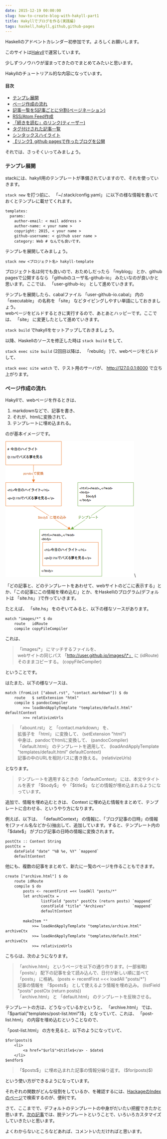 ```yaml
---
date: 2015-12-19 00:00:00
slug: how-to-create-blog-with-hakyll-part1
title: Hakyllでブログを作る(実践編)
tags: haskell,hakyll,github,github-pages
---
```


Haskellのアドベントカレンダー初参加です。よろしくお願いします。

このサイトは[Hakyll](http://jaspervdj.be/hakyll/)で運営しています。

少しずつノウハウが溜まってきたのでまとめてみたいと思います。

Hakyllのチュートリアル的な内容になっています。


#### 目次

* [テンプレ展開](#テンプレ展開)
* [ページ作成の流れ](#ページ作成の流れ)
* [記事一覧を5記事ごとに分割(ページネーション)](/blog/2015/12/how-to-create-blog-with-hakyll-part2.html#ページネーション)
* [RSS/Atom Feed作成](/blog/2015/12/how-to-create-blog-with-hakyll-part2.html#feed作成)
* [「続きを読む」のリンク(ティーザー)](/blog/2015/12/how-to-create-blog-with-hakyll-part3.html#ティーザー)
* [タグ付けされた記事一覧](/blog/2015/12/how-to-create-blog-with-hakyll-part3.html#タグ付け記事一覧)
* [シンタックスハイライト](/blog/2015/12/how-to-create-blog-with-hakyll-part4.html#シンタックスハイライト)
* [【リンク】github pagesで作ったブログを公開](/blog/2015/12/how-to-create-blog-with-hakyll-part4.html#ブログ公開)

それでは、さっそくいってみましょう。

<!--more-->

### テンプレ展開

stackには、hakyll用のテンプレートが準備されていますので、それを使っていきます。

`stack new` を打つ前に、 「~/.stack/config.yaml」 に以下の様な情報を書いておくとテンプレに載せてくれます。

``` {.yaml}
templates:
  params:
    author-email: < mail address >
    author-name: < your name >
    copyright: 2015, < your name >
    github-username: < github user name >
    category: Web # なんでも良いです。
```

テンプレを展開してみましょう。

`stack new <プロジェクト名> hakyll-template`

プロジェクト名は何でも良いので、おためしだったら 「myblog」 とか、github pagesで公開するなら 「githubのユーザ名-github-io」 みたいなのが良いかと思います。ここでは、 「user-github-io」 として進めていきます。

テンプレを展開したら、cabalファイル 「user-github-io.cabal」 内の 「executable」 の名称を 「site」 などタイピングしやすい単語にしておきましょう。  
webページをビルドするときに実行するので、あとあとハッピーです。ここでは、 「site」 に変更したとして進めていきます。

`stack build` でhakyllをセットアップしておきましょう。

以降、Haskellのソースを修正した時は `stack build` をして、

`stack exec site build` (2回目以降は、 「rebuild」 )で、webページをビルドして、

`stack exec site watch` で、テスト用のサーバが、 http://127.0.0.1:8000 で立ち上がります。


### ページ作成の流れ

Hakyllで、webページを作るときは、

1. markdownなどで、記事を書き、
2. それが、htmlに変換されて、
3. テンプレートに埋め込まれる。

のが基本イメージです。

![Hakyll page structure](/images/2015-12-hakyll-page-structure.png)\

「どの記事と、どのテンプレートをあわせて、webサイトのどこに表示する」とか、「この記事にこの情報を埋め込む」とか、をHaskellのプログラム(デフォルトは 「site.hs」 )で作っていきます。


たとえば、 「site.hs」 をのぞいてみると、以下の様なソースがあります。

``` {.haskell}
match "images/*" $ do
    route   idRoute
    compile copyFileCompiler
```

これは、

> 「images/\*」 にマッチするファイルを、  
> webサイトの同じパス 「http://user.github.io/images/\*」 に (idRoute)  
> そのままコピーする。 (copyFileCompiler)

ということです。


はたまた、以下の様なソースは、

``` {.haskell}
match (fromList ["about.rst", "contact.markdown"]) $ do
    route   $ setExtension "html"
    compile $ pandocCompiler
        >>= loadAndApplyTemplate "templates/default.html" defaultContext
        >>= relativizeUrls
```

> 「abount.rst」 と 「contact.markdown」 を、  
> 拡張子を 「html」 に変換して、 (setExtension \"html\")  
> 中身は、pandocでhtmlに変換して、 (pandocCompiler)  
> 「default.html」 のテンプレートを適用して、 (loadAndApplyTemplate \"templates/default.html\" defaultContext)  
> 記事の中のURLを相対パスに書き換える。 (relativizeUrls)  

となります。

> テンプレートを適用するときの 「defaultContext」 には、本文やタイトルを表す 「\$body\$」 や 「\$title\$」 などの情報が埋め込まれるようになっています。

追加で、情報を埋め込むときは、 Context に埋め込む情報をまとめて、テンプレートに合わせる、というやり方になります。

例えば、以下は、 「defaultContext」 の情報に、「ブログ記事の日時」の情報を(ファイル名などから)抽出して、追加しています。すると、テンプレート内の 「\$date\$」 がブログ記事の日時の情報に変換されます。

``` {.haskell}
postCtx :: Context String
postCtx =
    dateField "date" "%B %e, %Y" `mappend`
    defaultContext
```

他にも、複数の記事をまとめて、新たに一覧のページを作ることもできます。

``` {.haskell}
create ["archive.html"] $ do
    route idRoute
    compile $ do
        posts <- recentFirst =<< loadAll "posts/*"
        let archiveCtx =
                listField "posts" postCtx (return posts) `mappend`
                constField "title" "Archives"            `mappend`
                defaultContext

        makeItem ""
            >>= loadAndApplyTemplate "templates/archive.html" archiveCtx
            >>= loadAndApplyTemplate "templates/default.html" archiveCtx
            >>= relativizeUrls
```

こちらは、次のようになります。

> 「archive.html」 というページを以下の通り作ります。(一部省略)  
> 「posts/」 配下の記事を全て読み込んで、日付が新しい順に並べて 「posts」 に格納。 (posts <- recentFirst =<< loadAll \"posts/*\")  
> 記事の情報を 「\$posts\$」 として使えるよう情報を埋め込み。 (listField \"posts\" postCtx (return posts))  
> 「archive.html」 と 「default.html」 のテンプレートを反映させる。

テンプレートの方は、どうなっているかというと、 「archive.html」 では、 「$partial("templates/post-list.html")$」 となっていて、これは、 「post-list.html」 の内容を埋め込むということなので、

「post-list.html」 の方を見ると、以下のようになっていて、

``` {.haskell}
$for(posts)$
    <li>
        <a href="$url$">$title$</a> - $date$
    </li>
$endfor$
```

> 「\$posts\$」 に埋め込まれた記事の情報分繰り返す。 (\$for(posts)\$)

という使い方ができるようになっています。


それぞれの関数がどんな役割をしているか、を確認するには、[HackageのIndexのページ](https://hackage.haskell.org/package/hakyll-4.7.4.0/docs/doc-index-All.html)で検索するのが、便利です。


さて、ここまでで、デフォルトのテンプレートの中身がだいたい把握できたかと思います。[次の記事](/blog/2015/12/how-to-create-blog-with-hakyll-part2.html)では、脱テンプレートということで、いろいろカスタマイズしていきたいと思います。

よくわからないところなどあれば、コメントいただければと思います。

